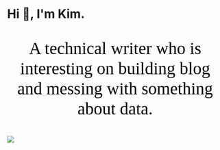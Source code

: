 # Hi 👋, I'm Kim.

<p style="text-align:center;font-family:等线;color:black;font-size:40px">A technical writer who is interesting on building blog and messing with something about data.</p>
<img src="https://github-readme-stats.vercel.app/api?username=Kimwangqing&theme=cobalt&show_icons=true" />



